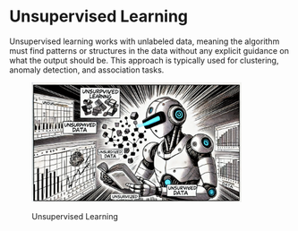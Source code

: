 # Unsupervised Learning

Unsupervised learning works with unlabeled data, meaning the algorithm must find patterns or structures in the data without any explicit guidance on what the output should be. This approach is typically used for clustering, anomaly detection, and association tasks.

<div align="left">

<figure><img src="../../.gitbook/assets/image (2).png" alt="" width="375"><figcaption><p>Unsupervised Learning</p></figcaption></figure>

</div>



